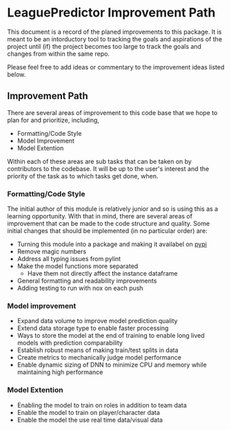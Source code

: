 # LeaguePredictor Improvement Path
This document is a record of the planed improvements to this package. It is meant to be an intorductory tool to tracking the goals and aspirations of the project until (if) the project becomes too large to track the goals and changes from within the same repo.

Please feel free to add ideas or commentary to the improvement ideas listed below.

## Improvement Path
There are several areas of improvement to this code base that we hope to plan for and prioritize, including,
* Formatting/Code Style
* Model Improvement
* Model Extention

Within each of these areas are sub tasks that can be taken on by contributors to the codebase. It will be up to
the user's interest and the priority of the task as to which tasks get done, when.

### Formatting/Code Style
The initial author of this module is relatively junior and so is using this as a learning opportunity. With that in mind, there are several areas of improvement that can be made to the code structure and quality. Some initial changes that should be implemented (in no particular order) are:
* Turning this module into a package and making it availabel on [pypi](https://pypi.org/)
* Remove magic numbers
* Address all typing issues from pylint
* Make the model functions more separated
    * Have them not directly affect the instance dataframe
* General formatting and readability improvements
* Adding testing to run with nox on each push

### Model improvement
* Expand data volume to improve model prediction quality
* Extend data storage type to enable faster processing
* Ways to store the model at the end of training to enable long lived models with prediction comparability
* Establish robust means of making train/test splits in data
* Create metrics to mechanically judge model performance
* Enable dynamic sizing of DNN to minimize CPU and memory while maintaining high performance



### Model Extention
* Enabling the model to train on roles in addition to team data
* Enable the model to train on player/character data
* Enable the model the use real time data/visual data
